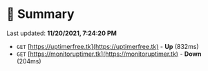 # 📖 Summary
Last updated: **11/20/2021, 7:24:20 PM**

- `GET` [https://uptimerfree.tk](https://uptimerfree.tk) - **Up** (832ms)
- `GET` [https://monitoruptimer.tk](https://monitoruptimer.tk) - **Down** (204ms)
